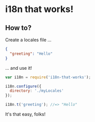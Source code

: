 # i18n that works!

## How to?

Create a locales file ...
```json
{
  "greeting": "Hello"
}
```

... and use it!
```javascript
var i18n = require('i18n-that-works');

i18n.configure({
  directory: './myLocales'
});

i18n.t('greeting'); //=> "Hello"
```

It's that easy, folks!
